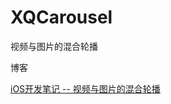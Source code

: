 # XQCarousel
视频与图片的混合轮播

<p>博客 </p> <a href="https://blog.csdn.net/qq_31748121/article/details/81094925"> iOS开发笔记 -- 视频与图片的混合轮播 </a>

